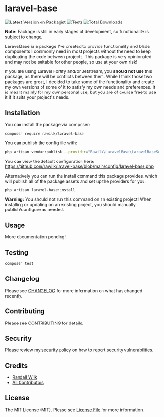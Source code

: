 # laravel-base

[![Latest Version on Packagist](https://img.shields.io/packagist/v/rawilk/laravel-base.svg?style=flat-square)](https://packagist.org/packages/rawilk/laravel-base)
![Tests](https://github.com/rawilk/laravel-base/workflows/Tests/badge.svg?style=flat-square)
[![Total Downloads](https://img.shields.io/packagist/dt/rawilk/laravel-base.svg?style=flat-square)](https://packagist.org/packages/rawilk/laravel-base)

**Note:** Package is still in early stages of development, so functionality is subject to change.

LaravelBase is a package I've created to provide functionality and blade components I commonly need in most projects without the need to keep duplicating
the code between projects. This package is very opinionated and may not be suitable for other people, so use at your own risk!

If you are using Laravel Fortify and/or Jetstream, you **should not use** this package, as there will be conflicts between them. While I think those two packages are
great, I decided to take some of the functionality and create my own versions of some of it to satisfy my own needs and preferences. It is meant mainly for my
own personal use, but you are of course free to use it if it suits your project's needs.

## Installation

You can install the package via composer:

```bash
composer require rawilk/laravel-base
```

You can publish the config file with:
```bash
php artisan vendor:publish --provider="Rawilk\LaravelBase\LaravelBaseServiceProvider" --tag="laravel-base-config"
```

You can view the default configuration here: https://github.com/rawilk/laravel-base/blob/main/config/laravel-base.php

Alternatively you can run the install command this package provides, which will publish all of the package assets
and set up the providers for you.

```bash
php artisan laravel-base:install
```

**Warning:** You should not run this command on an existing project! When installing or updating on an existing project, you should manually
publish/configure as needed.

## Usage

More documentation pending!

## Testing

``` bash
composer test
```

## Changelog

Please see [CHANGELOG](CHANGELOG.md) for more information on what has changed recently.

## Contributing

Please see [CONTRIBUTING](.github/CONTRIBUTING.md) for details.

## Security

Please review [my security policy](.github/SECURITY.md) on how to report security vulnerabilities.

## Credits

- [Randall Wilk](https://github.com/rawilk)
- [All Contributors](../../contributors)

## License

The MIT License (MIT). Please see [License File](LICENSE.md) for more information.
